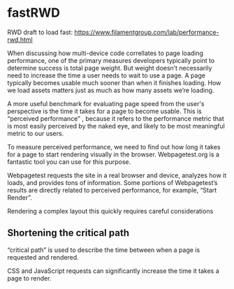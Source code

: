 # fastRWD
RWD draft to load fast: https://www.filamentgroup.com/lab/performance-rwd.html

When discussing how multi-device code correllates to page loading performance, one of the primary measures developers typically point to determine success is total page weight. But weight doesn’t necessarily need to increase the time a user needs to wait to use a page. A page typically becomes usable much sooner than when it finishes loading. How we load assets matters just as much as how many assets we’re loading.

A more useful benchmark for evaluating page speed from the user's perspective is the time it takes for a page to become usable. This is “perceived performance” , because it refers to the performance metric that is most easily perceived by the naked eye, and likely to be most meaningful metric to our users.

To measure perceived performance, we need to find out how long it takes for a page to start rendering visually in the browser. Webpagetest.org is a fantastic tool you can use for this purpose.

Webpagetest requests the site in a real browser and device, analyzes how it loads, and provides tons of information. Some portions of Webpagetest’s results are directly related to perceived performance, for example, “Start Render”.

Rendering a complex layout this quickly requires careful considerations
## Shortening the critical path
“critical path” is used to describe the time between when a page is requested and rendered.

CSS and JavaScript requests can significantly increase the time it takes a page to render. 
